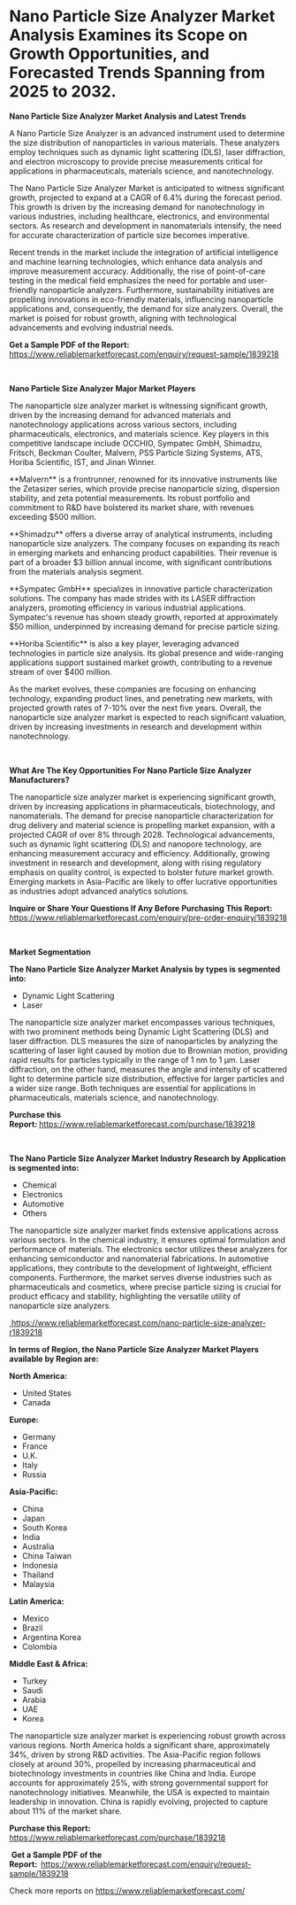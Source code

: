 <p><h1>Nano Particle Size Analyzer Market Analysis Examines its Scope on Growth Opportunities, and Forecasted Trends Spanning from 2025 to 2032.</h1></p><p><strong>Nano Particle Size Analyzer Market Analysis and Latest Trends</strong></p>
<p><p>A Nano Particle Size Analyzer is an advanced instrument used to determine the size distribution of nanoparticles in various materials. These analyzers employ techniques such as dynamic light scattering (DLS), laser diffraction, and electron microscopy to provide precise measurements critical for applications in pharmaceuticals, materials science, and nanotechnology.</p><p>The Nano Particle Size Analyzer Market is anticipated to witness significant growth, projected to expand at a CAGR of 6.4% during the forecast period. This growth is driven by the increasing demand for nanotechnology in various industries, including healthcare, electronics, and environmental sectors. As research and development in nanomaterials intensify, the need for accurate characterization of particle size becomes imperative.</p><p>Recent trends in the market include the integration of artificial intelligence and machine learning technologies, which enhance data analysis and improve measurement accuracy. Additionally, the rise of point-of-care testing in the medical field emphasizes the need for portable and user-friendly nanoparticle analyzers. Furthermore, sustainability initiatives are propelling innovations in eco-friendly materials, influencing nanoparticle applications and, consequently, the demand for size analyzers. Overall, the market is poised for robust growth, aligning with technological advancements and evolving industrial needs.</p></p>
<p><strong>Get a Sample PDF of the Report:&nbsp;</strong> <a href="https://www.reliablemarketforecast.com/enquiry/request-sample/1839218?utm_campaign=3178&utm_medium=2&utm_source=Github&utm_content=ia&utm_term=12042025&utm_id=nano-particle-size-analyzer">https://www.reliablemarketforecast.com/enquiry/request-sample/1839218</a></p>
<p>&nbsp;</p>
<p><strong>Nano Particle Size Analyzer Major Market Players</strong></p>
<p><p>The nanoparticle size analyzer market is witnessing significant growth, driven by the increasing demand for advanced materials and nanotechnology applications across various sectors, including pharmaceuticals, electronics, and materials science. Key players in this competitive landscape include OCCHIO, Sympatec GmbH, Shimadzu, Fritsch, Beckman Coulter, Malvern, PSS Particle Sizing Systems, ATS, Horiba Scientific, IST, and Jinan Winner.</p><p>**Malvern** is a frontrunner, renowned for its innovative instruments like the Zetasizer series, which provide precise nanoparticle sizing, dispersion stability, and zeta potential measurements. Its robust portfolio and commitment to R&D have bolstered its market share, with revenues exceeding $500 million.</p><p>**Shimadzu** offers a diverse array of analytical instruments, including nanoparticle size analyzers. The company focuses on expanding its reach in emerging markets and enhancing product capabilities. Their revenue is part of a broader $3 billion annual income, with significant contributions from the materials analysis segment.</p><p>**Sympatec GmbH** specializes in innovative particle characterization solutions. The company has made strides with its LASER diffraction analyzers, promoting efficiency in various industrial applications. Sympatec's revenue has shown steady growth, reported at approximately $50 million, underpinned by increasing demand for precise particle sizing.</p><p>**Horiba Scientific** is also a key player, leveraging advanced technologies in particle size analysis. Its global presence and wide-ranging applications support sustained market growth, contributing to a revenue stream of over $400 million.</p><p>As the market evolves, these companies are focusing on enhancing technology, expanding product lines, and penetrating new markets, with projected growth rates of 7-10% over the next five years. Overall, the nanoparticle size analyzer market is expected to reach significant valuation, driven by increasing investments in research and development within nanotechnology.</p></p>
<p>&nbsp;</p>
<p><strong>What Are The Key Opportunities For Nano Particle Size Analyzer Manufacturers?</strong></p>
<p><p>The nanoparticle size analyzer market is experiencing significant growth, driven by increasing applications in pharmaceuticals, biotechnology, and nanomaterials. The demand for precise nanoparticle characterization for drug delivery and material science is propelling market expansion, with a projected CAGR of over 8% through 2028. Technological advancements, such as dynamic light scattering (DLS) and nanopore technology, are enhancing measurement accuracy and efficiency. Additionally, growing investment in research and development, along with rising regulatory emphasis on quality control, is expected to bolster future market growth. Emerging markets in Asia-Pacific are likely to offer lucrative opportunities as industries adopt advanced analytics solutions.</p></p>
<p><strong>Inquire or Share Your Questions If Any Before Purchasing This Report:</strong> <a href="https://www.reliablemarketforecast.com/enquiry/pre-order-enquiry/1839218?utm_campaign=3178&utm_medium=2&utm_source=Github&utm_content=ia&utm_term=12042025&utm_id=nano-particle-size-analyzer">https://www.reliablemarketforecast.com/enquiry/pre-order-enquiry/1839218</a></p>
<p>&nbsp;</p>
<p><strong>Market Segmentation</strong></p>
<p><strong>The Nano Particle Size Analyzer Market Analysis by types is segmented into:</strong></p>
<p><ul><li>Dynamic Light Scattering</li><li>Laser</li></ul></p>
<p><p>The nanoparticle size analyzer market encompasses various techniques, with two prominent methods being Dynamic Light Scattering (DLS) and laser diffraction. DLS measures the size of nanoparticles by analyzing the scattering of laser light caused by motion due to Brownian motion, providing rapid results for particles typically in the range of 1 nm to 1 µm. Laser diffraction, on the other hand, measures the angle and intensity of scattered light to determine particle size distribution, effective for larger particles and a wider size range. Both techniques are essential for applications in pharmaceuticals, materials science, and nanotechnology.</p></p>
<p><strong>Purchase this Report:&nbsp;</strong><a href="https://www.reliablemarketforecast.com/purchase/1839218?utm_campaign=3178&utm_medium=2&utm_source=Github&utm_content=ia&utm_term=12042025&utm_id=nano-particle-size-analyzer">https://www.reliablemarketforecast.com/purchase/1839218</a></p>
<p>&nbsp;</p>
<p><strong>The Nano Particle Size Analyzer Market Industry Research by Application is segmented into:</strong></p>
<p><ul><li>Chemical</li><li>Electronics</li><li>Automotive</li><li>Others</li></ul></p>
<p><p>The nanoparticle size analyzer market finds extensive applications across various sectors. In the chemical industry, it ensures optimal formulation and performance of materials. The electronics sector utilizes these analyzers for enhancing semiconductor and nanomaterial fabrications. In automotive applications, they contribute to the development of lightweight, efficient components. Furthermore, the market serves diverse industries such as pharmaceuticals and cosmetics, where precise particle sizing is crucial for product efficacy and stability, highlighting the versatile utility of nanoparticle size analyzers.</p></p>
<p><a href="https://www.reliablemarketforecast.com/nano-particle-size-analyzer-r1839218?utm_campaign=3178&utm_medium=2&utm_source=Github&utm_content=ia&utm_term=12042025&utm_id=nano-particle-size-analyzer">&nbsp;https://www.reliablemarketforecast.com/nano-particle-size-analyzer-r1839218</a></p>
<p><strong>In terms of Region, the Nano Particle Size Analyzer Market Players available by Region are:</strong></p>
<p>
    <p> <strong> North America: </strong>
        <ul>
            <li>United States</li>
            <li>Canada</li>
        </ul>
        </p> 
    <p> <strong> Europe: </strong>
        <ul>
            <li>Germany</li>
            <li>France</li>
            <li>U.K.</li>
            <li>Italy</li>
            <li>Russia</li>
        </ul>
        </p> 
    <p> <strong> Asia-Pacific: </strong>
        <ul>
            <li>China</li>
            <li>Japan</li>
            <li>South Korea</li>
            <li>India</li>
            <li>Australia</li>
            <li>China Taiwan</li>
            <li>Indonesia</li>
            <li>Thailand</li>
            <li>Malaysia</li>
        </ul>
        </p> 
    <p> <strong> Latin America: </strong>
        <ul>
            <li>Mexico</li>
            <li>Brazil</li>
            <li>Argentina Korea</li>
            <li>Colombia</li>
        </ul>
        </p> 
    <p> <strong> Middle East & Africa: </strong>
        <ul>
            <li>Turkey</li>
            <li>Saudi</li>
            <li>Arabia</li>
            <li>UAE</li>
            <li>Korea</li>
        </ul>
    </p>
    </p>
<p><p>The nanoparticle size analyzer market is experiencing robust growth across various regions. North America holds a significant share, approximately 34%, driven by strong R&D activities. The Asia-Pacific region follows closely at around 30%, propelled by increasing pharmaceutical and biotechnology investments in countries like China and India. Europe accounts for approximately 25%, with strong governmental support for nanotechnology initiatives. Meanwhile, the USA is expected to maintain leadership in innovation. China is rapidly evolving, projected to capture about 11% of the market share.</p></p>
<p><strong>Purchase this Report: </strong><a href="https://www.reliablemarketforecast.com/purchase/1839218?utm_campaign=3178&utm_medium=2&utm_source=Github&utm_content=ia&utm_term=12042025&utm_id=nano-particle-size-analyzer">https://www.reliablemarketforecast.com/purchase/1839218</a></p>
<p>&nbsp;<strong>Get a Sample PDF of the Report:&nbsp;&nbsp;</strong><a href="https://www.reliablemarketforecast.com/enquiry/request-sample/1839218?utm_campaign=3178&utm_medium=2&utm_source=Github&utm_content=ia&utm_term=12042025&utm_id=nano-particle-size-analyzer">https://www.reliablemarketforecast.com/enquiry/request-sample/1839218</a></p>
<p><strong></strong></p>
<p>Check more reports on <a href="https://www.reliablemarketforecast.com/?utm_campaign=3178&utm_medium=2&utm_source=Github&utm_content=ia&utm_term=12042025&utm_id=nano-particle-size-analyzer">https://www.reliablemarketforecast.com/</a></p>